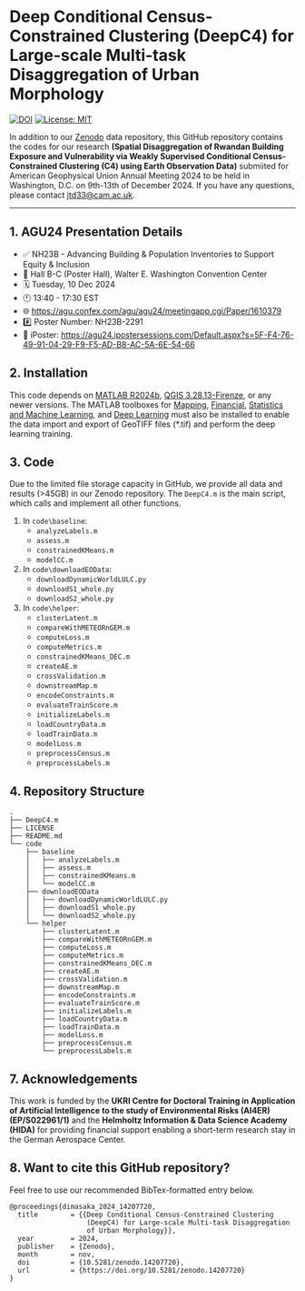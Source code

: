 # **Deep Conditional Census-Constrained Clustering (DeepC4) for Large-scale Multi-task Disaggregation of Urban Morphology**

[![DOI](https://zenodo.org/badge/DOI/10.5281/zenodo.8099812.svg)](https://doi.org/10.5281/zenodo.13119552) [![License: MIT](https://img.shields.io/badge/License-MIT-blue.svg)](https://opensource.org/licenses/MIT)


In addition to our [Zenodo](https://doi.org/10.5281/zenodo.13119552) data repository, this GitHub repository contains the codes for our research **(Spatial Disaggregation of Rwandan Building Exposure and Vulnerability via Weakly Supervised Conditional Census-Constrained Clustering (C4) using Earth Observation Data)** submiited for American Geophysical Union Annual Meeting 2024 to be held in Washington, D.C. on 9th-13th of December 2024. If you have any questions, please contact [jtd33@cam.ac.uk](mailto:jtd33@cam.ac.uk).

---

## **1. AGU24 Presentation Details**

+ ✅ NH23B - Advancing Building & Population Inventories to Support Equity & Inclusion
+ 📍 Hall B-C (Poster Hall), Walter E. Washington Convention Center
+ 🗓️ Tuesday, 10 Dec 2024
+ 🕚 13:40 - 17:30 EST
+ 🌐 https://agu.confex.com/agu/agu24/meetingapp.cgi/Paper/1610379  
+ #️⃣ Poster Number: NH23B-2291
+ 🤝 iPoster: https://agu24.ipostersessions.com/Default.aspx?s=5F-F4-76-49-91-04-29-F9-F5-AD-B8-AC-5A-6E-54-66

## **2. Installation**

This code depends on [MATLAB R2024b](https://uk.mathworks.com/), [QGIS 3.28.13-Firenze](https://www.qgis.org/en/site/forusers/download.html), or any newer versions. The MATLAB toolboxes for [Mapping](https://uk.mathworks.com/products/mapping.html), [Financial](https://uk.mathworks.com/products/finance.html), [Statistics and Machine Learning](https://uk.mathworks.com/help/stats/getting-started-12.html), and [Deep Learning](https://uk.mathworks.com/help/deeplearning/ug/deep-learning-in-matlab.html) must also be installed to enable the data import and export of GeoTIFF files (*.tif) and perform the deep learning training.

## **3. Code**

Due to the limited file storage capacity in GitHub, we provide all data and results (>45GB) in our Zenodo repository. The `DeepC4.m` is the main script, which calls and implement all other functions. 

1. In `code\baseline`:
   - `analyzeLabels.m`
   - `assess.m`
   - `constrainedKMeans.m`
   - `modelCC.m`
2. In `code\downloadEOData`:
   - `downloadDynamicWorldLULC.py`
   - `downloadS1_whole.py`
   - `downloadS2_whole.py`
3. In `code\helper`: 
   - `clusterLatent.m`
   - `compareWithMETEORnGEM.m`
   - `computeLoss.m`
   - `computeMetrics.m`
   - `constrainedKMeans_DEC.m`
   - `createAE.m`
   - `crossValidation.m`
   - `downstreamMap.m`
   - `encodeConstraints.m`
   - `evaluateTrainScore.m`
   - `initializeLabels.m`
   - `loadCountryData.m`
   - `loadTrainData.m`
   - `modelLoss.m`
   - `preprocessCensus.m`
   - `preprocessLabels.m`


## **4. Repository Structure**

```
.
├── DeepC4.m
├── LICENSE
├── README.md
└── code
    ├── baseline
    │   ├── analyzeLabels.m
    │   ├── assess.m
    │   ├── constrainedKMeans.m
    │   └── modelCC.m
    ├── downloadEOData
    │   ├── downloadDynamicWorldLULC.py
    │   ├── downloadS1_whole.py
    │   └── downloadS2_whole.py
    └── helper
        ├── clusterLatent.m
        ├── compareWithMETEORnGEM.m
        ├── computeLoss.m
        ├── computeMetrics.m
        ├── constrainedKMeans_DEC.m
        ├── createAE.m
        ├── crossValidation.m
        ├── downstreamMap.m
        ├── encodeConstraints.m
        ├── evaluateTrainScore.m
        ├── initializeLabels.m
        ├── loadCountryData.m
        ├── loadTrainData.m
        ├── modelLoss.m
        ├── preprocessCensus.m
        └── preprocessLabels.m
```

## **7. Acknowledgements**
This work is funded by the **UKRI Centre for Doctoral Training in Application of Artificial Intelligence to the study of Environmental Risks (AI4ER) (EP/S022961/1)** and the **Helmholtz
Information & Data Science Academy (HIDA)** for providing financial support enabling a short-term research stay in the German Aerospace Center.

## **8. Want to cite this GitHub repository?**
Feel free to use our recommended BibTex-formatted entry below.
```
@proceedings{dimasaka_2024_14207720,
  title        = {{Deep Conditional Census-Constrained Clustering 
                   (DeepC4) for Large-scale Multi-task Disaggregation
                   of Urban Morphology}},
  year         = 2024,
  publisher    = {Zenodo},
  month        = nov,
  doi          = {10.5281/zenodo.14207720},
  url          = {https://doi.org/10.5281/zenodo.14207720}
}
```